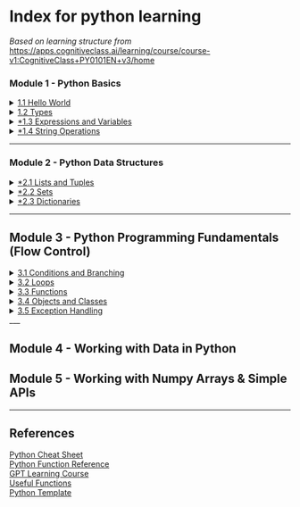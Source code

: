 # Index for python learning
*Based on learning structure from*  
https://apps.cognitiveclass.ai/learning/course/course-v1:CognitiveClass+PY0101EN+v3/home

### Module 1 - Python Basics
<details>
<summary><a href="/1 Python Basics/1.1 Hello World.md">1.1 Hello World</a></summary>

 - [Print Formatting](/1%20Python%20Basics/1.1%20Hello%20World.md#print-formatting)
 - [F-strings and printing variables](/1%20Python%20Basics/1.1%20Hello%20World.md#f-strings-and-printing-variables)

</details>

<details>
<summary><a href="\1 Python Basics\1.2 Types.md">1.2 Types</a></summary>

 - [Type Casting](/1%20Python%20Basics/1.2%20Types.md#type-casting)  
 - [Advanced Type Casting](/1%20Python%20Basics/1.2%20Types.md#advanced-type-casting)
</details>

<details>
<summary><a href="\1 Python Basics\1.3 Expressions and Variables.md">*1.3 Expressions and Variables</a></summary>
Subsections Here
</details>

<details>
<summary><a href="\1 Python Basics\1.4 String Operations.md">*1.4 String Operations</a></summary>
Subsections Here
</details>


___
### Module 2 - Python Data Structures
<details>
<summary><a href="\2 Python Data Structures\2.1 Lists and Tuples.md">*2.1 Lists and Tuples</a></summary>
Subsections Here
</details>

<details>
<summary><a href="\2 Python Data Structures\2.2 Sets.md">*2.2 Sets</a></summary>
Subsections Here
</details>

<details>
<summary><a href="\2 Python Data Structures\2.3 Dictionaries.md">*2.3 Dictionaries</a></summary>
Subsections Here
</details>

___

## Module 3 - Python Programming Fundamentals (Flow Control)
<details>
<summary><a href="\3 Python Programming Fundamentals (Flow Control)\3.1 Conditions and Branching.md">3.1 Conditions and Branching</a></summary>
Subsections Here
</details>
 
<details>
<summary><a href="\3 Python Programming Fundamentals (Flow Control)\3.2 Loops.md">3.2 Loops</a></summary>
Subsections Here
</details>
 
<details>
<summary><a href="\3 Python Programming Fundamentals (Flow Control)\3.3 Functions.md">3.3 Functions</a></summary>
Subsections Here
</details>

<details>
<summary><a href="\3 Python Programming Fundamentals (Flow Control)\3.4 Objects and Classes.md">3.4 Objects and Classes</a></summary>
Subsections Here
</details>

<details>
<summary><a href="\3 Python Programming Fundamentals (Flow Control)\3.5 Exception Handling.md">3.5 Exception Handling</a></summary>

Subsections Here

</details>
___

## Module 4 - Working with Data in Python


## Module 5 - Working with Numpy Arrays & Simple APIs

___
## References
<a href="/References/Python Cheat Sheet.pdf">Python Cheat Sheet</a>  
<a href="/References/Python Function Reference.pdf">Python Function Reference</a>  
<a href="/References/Learning Python with ChatGPT.md">GPT Learning Course</a>  
<a href="/References/Useful Functions.py">Useful Functions</a>  
<a href="/References/Template.py">Python Template</a>  
